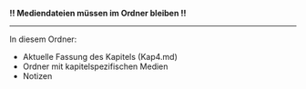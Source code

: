 **!! Mediendateien müssen im Ordner bleiben !!**

---

In diesem Ordner:

* Aktuelle Fassung des Kapitels (Kap4.md)
* Ordner mit kapitelspezifischen Medien
* Notizen